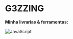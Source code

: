 # G3ZZING

**Minha livrarias & ferramentas:**

![JavaScript](https://raw.githubusercontent.com/github/explore/80688e429a7d4ef2fca1e82350fe8e3517d3494d/topics/nodejs/nodejs.png/https://JavaScript)
